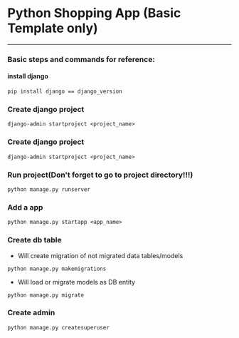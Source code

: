 #  Python Shopping App (Basic Template only)
---

### Basic steps and commands for reference:

#### install django

 ```
 pip install django == django_version
 ```
 
 ### Create django project

 ```
 django-admin startproject <project_name>
 ```

### Create django project

 ```
 django-admin startproject <project_name>
 ``` 
 
 ### Run project(Don't forget to go to project directory!!!)

 ```
 python manage.py runserver
 ``` 
 
### Add a app

```
python manage.py startapp <app_name>
``` 
 
### Create db table
 
 * Will create migration of not migrated data tables/models
 
 ```
 python manage.py makemigrations
 ```   
 
 * Will load or migrate models as DB entity
 
 ```
 python manage.py migrate 
 ```   
 
### Create admin
 
   ```
   python manage.py createsuperuser
   ``` 
